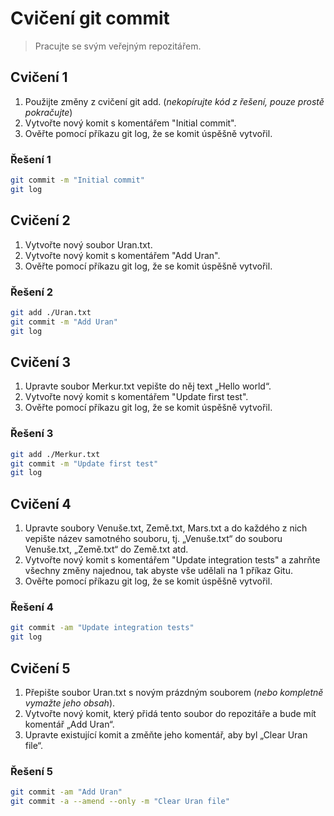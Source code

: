 # Cvičení git commit

> Pracujte se svým veřejným repozitářem.

## Cvičení 1

1. Použijte změny z cvičení git add. (_nekopírujte kód z řešení, pouze prostě pokračujte_)
2. Vytvořte nový komit s komentářem "Initial commit".
3. Ověřte pomocí příkazu git log, že se komit úspěšně vytvořil.

### Řešení 1

```bash
git commit -m "Initial commit"
git log
```

## Cvičení 2

1. Vytvořte nový soubor Uran.txt.
2. Vytvořte nový komit s komentářem "Add Uran".
3. Ověřte pomocí příkazu git log, že se komit úspěšně vytvořil.

### Řešení 2

```bash
git add ./Uran.txt
git commit -m "Add Uran"
git log
```

## Cvičení 3

1. Upravte soubor Merkur.txt vepište do něj text „Hello world“.
2. Vytvořte nový komit s komentářem "Update first test".
3. Ověřte pomocí příkazu git log, že se komit úspěšně vytvořil.

### Řešení 3

```bash
git add ./Merkur.txt
git commit -m "Update first test"
git log
```

## Cvičení 4

1. Upravte soubory Venuše.txt, Země.txt, Mars.txt a do každého z nich vepište název samotného souboru, tj. „Venuše.txt“ do souboru Venuše.txt, „Země.txt“ do Země.txt atd.
2. Vytvořte nový komit s komentářem "Update integration tests" a zahrňte všechny změny najednou, tak abyste vše udělali na 1 příkaz Gitu.
3. Ověřte pomocí příkazu git log, že se komit úspěšně vytvořil.

### Řešení 4

```bash
git commit -am "Update integration tests"
git log
```

## Cvičení 5

1. Přepište soubor Uran.txt s novým prázdným souborem (_nebo kompletně vymažte jeho obsah_).
2. Vytvořte nový komit, který přidá tento soubor do repozitáře a bude mít komentář „Add Uran“.
3. Upravte existující komit a změňte jeho komentář, aby byl „Clear Uran file“.

### Řešení 5

```bash
git commit -am "Add Uran"
git commit -a --amend --only -m "Clear Uran file"
```
